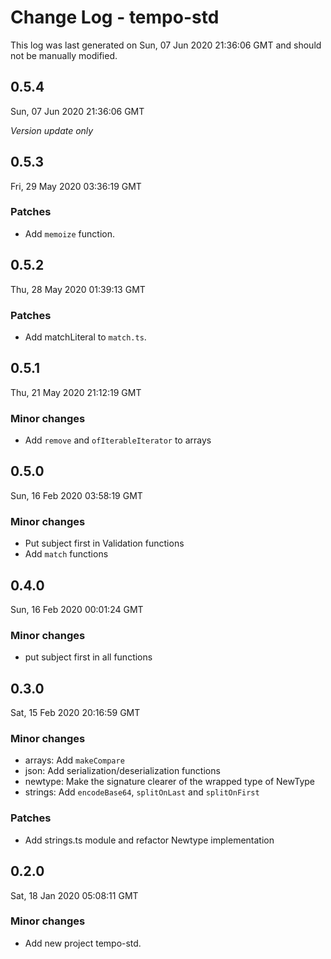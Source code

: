 # Change Log - tempo-std

This log was last generated on Sun, 07 Jun 2020 21:36:06 GMT and should not be manually modified.

## 0.5.4
Sun, 07 Jun 2020 21:36:06 GMT

*Version update only*

## 0.5.3
Fri, 29 May 2020 03:36:19 GMT

### Patches

- Add `memoize` function.

## 0.5.2
Thu, 28 May 2020 01:39:13 GMT

### Patches

- Add matchLiteral to `match.ts`.

## 0.5.1
Thu, 21 May 2020 21:12:19 GMT

### Minor changes

- Add `remove` and `ofIterableIterator` to arrays

## 0.5.0
Sun, 16 Feb 2020 03:58:19 GMT

### Minor changes

- Put subject first in Validation functions
- Add `match` functions

## 0.4.0
Sun, 16 Feb 2020 00:01:24 GMT

### Minor changes

- put subject first in all functions

## 0.3.0
Sat, 15 Feb 2020 20:16:59 GMT

### Minor changes

- arrays: Add `makeCompare`
- json: Add serialization/deserialization functions
- newtype: Make the signature clearer of the wrapped type of NewType
- strings: Add `encodeBase64`, `splitOnLast` and `splitOnFirst`

### Patches

- Add strings.ts module and refactor Newtype implementation

## 0.2.0
Sat, 18 Jan 2020 05:08:11 GMT

### Minor changes

- Add new project tempo-std.

